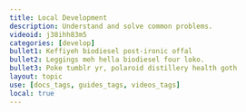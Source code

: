 ```yaml
---
title: Local Development
description: Understand and solve common problems.
videoid: j38ihh83m5
categories: [develop]
bullet1: Keffiyeh biodiesel post-ironic offal
bullet2: Leggings meh hella biodiesel four loko.
bullet3: Poke tumblr yr, polaroid distillery health goth
layout: topic
use: [docs_tags, guides_tags, videos_tags]
local: true
---
```

